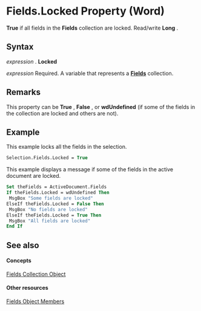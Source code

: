 
# Fields.Locked Property (Word)

 **True** if all fields in the **Fields** collection are locked. Read/write **Long** .


## Syntax

 _expression_ . **Locked**

 _expression_ Required. A variable that represents a **[Fields](c79065bb-ba29-22fd-a9d7-90bb10550035.md)** collection.


## Remarks

This property can be  **True** , **False** , or **wdUndefined** (if some of the fields in the collection are locked and others are not).


## Example

This example locks all the fields in the selection.


```vb
Selection.Fields.Locked = True
```

This example displays a message if some of the fields in the active document are locked.




```vb
Set theFields = ActiveDocument.Fields 
If theFields.Locked = wdUndefined Then 
 MsgBox "Some fields are locked" 
ElseIf theFields.Locked = False Then 
 MsgBox "No fields are locked" 
ElseIf theFields.Locked = True Then 
 MsgBox "All fields are locked" 
End If
```


## See also


#### Concepts


[Fields Collection Object](c79065bb-ba29-22fd-a9d7-90bb10550035.md)
#### Other resources


[Fields Object Members](b480b07e-2a71-0e3d-113c-962fcd484bd4.md)
